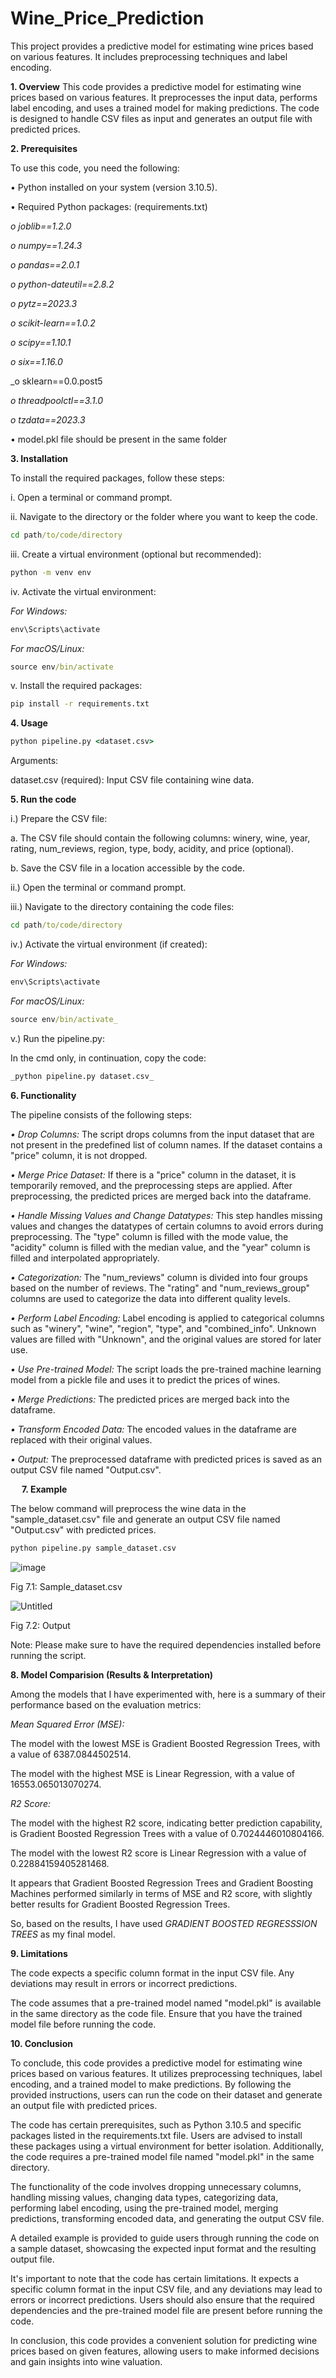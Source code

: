 # Wine_Price_Prediction
This project provides a predictive model for estimating wine prices based on various features. It includes preprocessing techniques and label encoding.

**1.	Overview**
This code provides a predictive model for estimating wine prices based on various features. It preprocesses the input data, performs label encoding, and uses a trained model for making predictions. The code is designed to handle CSV files as input and generates an output file with predicted prices.

**2.	Prerequisites**



To use this code, you need the following:


•	Python installed on your system (version 3.10.5).


•	Required Python packages: (requirements.txt)

_o	joblib==1.2.0_

_o	numpy==1.24.3_

_o	pandas==2.0.1_

_o	python-dateutil==2.8.2_

_o	pytz==2023.3_

_o	scikit-learn==1.0.2_

_o	scipy==1.10.1_

_o	six==1.16.0_

_o	sklearn==0.0.post5

_o	threadpoolctl==3.1.0_

_o	tzdata==2023.3_

•	model.pkl file should be present in the same folder

**3.	Installation**



To install the required packages, follow these steps:



i.	Open a terminal or command prompt.

ii.	Navigate to the directory or the folder where you want to keep the code.

```cmd
cd path/to/code/directory
```

iii.	Create a virtual environment (optional but recommended):

```cmd
python -m venv env
```

iv.	Activate the virtual environment:

_For Windows:_
```cmd
env\Scripts\activate
```

_For macOS/Linux:_
```cmd
source env/bin/activate
```

v.	Install the required packages:

```cmd
pip install -r requirements.txt
```

**4.	Usage**



```cmd
python pipeline.py <dataset.csv>
```

Arguments:

dataset.csv (required): Input CSV file containing wine data.

**5.	Run the code**



i.)	Prepare the CSV file:

a.	The CSV file should contain the following columns: winery, wine, year, rating, num_reviews, region, type, body, acidity, and price (optional).

b.	Save the CSV file in a location accessible by the code.

ii.)	Open the terminal or command prompt.


iii.)	Navigate to the directory containing the code files:


```cmd
cd path/to/code/directory
```

iv.)	Activate the virtual environment (if created):


_For Windows:_
```cmd
env\Scripts\activate
```

_For macOS/Linux:_ 
```cmd
source env/bin/activate_
```

v.)	Run the pipeline.py:

In the cmd only, in continuation, copy the code:

```cmd
_python pipeline.py dataset.csv_
```

 
 
**6.	Functionality**



The pipeline consists of the following steps:



_•	Drop Columns:_ The script drops columns from the input dataset that are not present in the predefined list of column names. If the dataset contains a "price" column, it is not dropped.


_•	Merge Price Dataset:_ If there is a "price" column in the dataset, it is temporarily removed, and the preprocessing steps are applied. After preprocessing, the predicted prices are merged back into the dataframe.


_•	Handle Missing Values and Change Datatypes:_ This step handles missing values and changes the datatypes of certain columns to avoid errors during preprocessing. The "type" column is filled with the mode value, the "acidity" column is filled with the median value, and the "year" column is filled and interpolated appropriately.


_•	Categorization:_ The "num_reviews" column is divided into four groups based on the number of reviews. The "rating" and "num_reviews_group" columns are used to categorize the data into different quality levels.


_•	Perform Label Encoding:_ Label encoding is applied to categorical columns such as "winery", "wine", "region", "type", and "combined_info". Unknown values are filled with "Unknown", and the original values are stored for later use.


_•	Use Pre-trained Model:_ The script loads the pre-trained machine learning model from a pickle file and uses it to predict the prices of wines.


_•	Merge Predictions:_ The predicted prices are merged back into the dataframe.


_•	Transform Encoded Data:_ The encoded values in the dataframe are replaced with their original values.


_•	Output:_ The preprocessed dataframe with predicted prices is saved as an output CSV file named "Output.csv".

 
**7.	Example**



The below command will preprocess the wine data in the "sample_dataset.csv" file and generate an output CSV file named "Output.csv" with predicted prices.

```cmd
python pipeline.py sample_dataset.csv
```
 
 ![image](https://github.com/khushimdave/Wine_Price_Prediction/assets/94516006/8cb1068c-6d6c-4b1b-8be9-1199facad9f0)

Fig 7.1: Sample_dataset.csv

 ![Untitled](https://github.com/khushimdave/Wine_Price_Prediction/assets/94516006/1b88cf99-3b45-4c44-877a-38c7d377b726)


Fig 7.2: Output


Note: Please make sure to have the required dependencies installed before running the script.



**8.	Model Comparision (Results & Interpretation)**



Among the models that I have experimented with, here is a summary of their performance based on the evaluation metrics:

_Mean Squared Error (MSE):_

The model with the lowest MSE is Gradient Boosted Regression Trees, with a value of 6387.0844502514.

The model with the highest MSE is Linear Regression, with a value of 16553.065013070274.

_R2 Score:_

The model with the highest R2 score, indicating better prediction capability, is Gradient Boosted Regression Trees with a value of 0.7024446010804166.

The model with the lowest R2 score is Linear Regression with a value of 0.22884159405281468.

It appears that Gradient Boosted Regression Trees and Gradient Boosting Machines performed similarly in terms of MSE and R2 score, with slightly better results for Gradient Boosted Regression Trees.


So, based on the results, I have used _GRADIENT BOOSTED REGRESSSION TREES_ as my final model.



**9.	Limitations**



The code expects a specific column format in the input CSV file. Any deviations may result in errors or incorrect predictions.

The code assumes that a pre-trained model named "model.pkl" is available in the same directory as the code file. Ensure that you have the trained model file before running the code.



**10.	Conclusion**



To conclude, this code provides a predictive model for estimating wine prices based on various features. It utilizes preprocessing techniques, label encoding, and a trained model to make predictions. By following the provided instructions, users can run the code on their dataset and generate an output file with predicted prices.


The code has certain prerequisites, such as Python 3.10.5 and specific packages listed in the requirements.txt file. Users are advised to install these packages using a virtual environment for better isolation. Additionally, the code requires a pre-trained model file named "model.pkl" in the same directory.


The functionality of the code involves dropping unnecessary columns, handling missing values, changing data types, categorizing data, performing label encoding, using the pre-trained model, merging predictions, transforming encoded data, and generating the output CSV file.


A detailed example is provided to guide users through running the code on a sample dataset, showcasing the expected input format and the resulting output file.


It's important to note that the code has certain limitations. It expects a specific column format in the input CSV file, and any deviations may lead to errors or incorrect predictions. Users should also ensure that the required dependencies and the pre-trained model file are present before running the code.


In conclusion, this code provides a convenient solution for predicting wine prices based on given features, allowing users to make informed decisions and gain insights into wine valuation.
